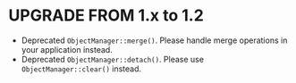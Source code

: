 UPGRADE FROM 1.x to 1.2
=======================

* Deprecated `ObjectManager::merge()`. Please handle merge operations in your application instead.
* Deprecated `ObjectManager::detach()`. Please use `ObjectManager::clear()` instead.
